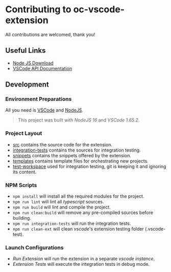 # Contributing to oc-vscode-extension

All contributions are welcomed, thank you!

## Useful Links

- [Node JS Download][0]
- [VSCode API Documentation][1]

## Development

### Environment Preparations

All you need is [VSCode][2] and [NodeJS][0].

> This project was built with _NodeJS 16_ and _VSCode 1.65.2_.

### Project Layout

- [src](src) contains the source code for the extension.
- [integration-tests](integration-tests) contains the sources for integration testing.
- [snippets](snippets) contains the snippets offered by the extension.
- [templates](templates) contains template files for orchestrating new projects.
- [test-workspace](test-workspace) used for integration testing, git is keeping it and ignoring its content.

### NPM Scripts

- `npm install` will install all the required modules for the project.
- `npm run lint` will lint all _typescript_ sources.
- `npm run build` will lint and compile the project.
- `npm run clean:build` will remove any pre-compiled sources before building.
- `npm run integration-tests` will run the integration tests.
- `npm run clean-ext` will clean _vscode_'s extension testing folder (.vscode-test).

### Launch Configurations

- _Run Extension_ will run the extension in a separate _vscode instance_.
- _Extension Tests_ will execute the integration tests in debug mode.

<!-- LINKS -->
[0]: https://nodejs.org
[1]: https://code.visualstudio.com/api
[2]: https://code.visualstudio.com/

